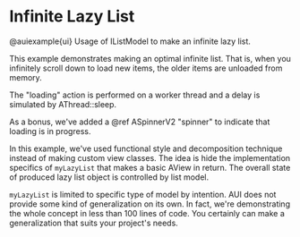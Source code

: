 # Infinite Lazy List

@auiexample{ui}
Usage of IListModel to make an infinite lazy list.

This example demonstrates making an optimal infinite list. That is, when you infinitely scroll down to load new items,
the older items are unloaded from memory.

The "loading" action is performed on a worker thread and a delay is simulated by AThread::sleep.

As a bonus, we've added a @ref ASpinnerV2 "spinner" to indicate that loading is in progress.

In this example, we've used functional style and decomposition technique instead of making custom view classes. The idea
is hide the implementation specifics of `myLazyList` that makes a basic AView in return. The overall state of produced
lazy list object is controlled by list model.

`myLazyList` is limited to specific type of model by intention. AUI does not provide some kind of generalization on its
own. In fact, we're demonstrating the whole concept in less than 100 lines of code. You certainly can make a
generalization that suits your project's needs.
